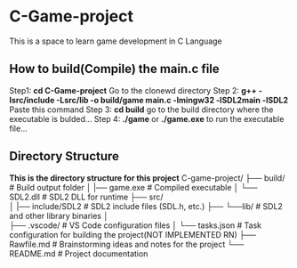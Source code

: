 # C-Game-project
This is a space to learn game development in C Language


## How to build(Compile) the main.c file
Step1: **cd C-Game-project** Go to the clonewd directory
Step 2: **g++ -Isrc/include -Lsrc/lib -o build/game main.c -lmingw32 -lSDL2main -lSDL2** Paste this command
Step 3: **cd build** go to the build directory where the executable is bulded...
Step 4: **./game** or **./game.exe** to run the executable file...
## Directory Structure
**This is the directory structure for this project**
C-game-project/
├── build/                 # Build output folder
│   |── game.exe           # Compiled executable
│   └── SDL2.dll           # SDL2 DLL for runtime
├── src/                   
│   |── include/SDL2       # SDL2 include files (SDL.h, etc.)
├── └──lib/                # SDL2 and other library binaries
│                         
├── .vscode/               # VS Code configuration files
│   └── tasks.json         # Task configuration for building the project(NOT IMPLEMENTED RN)
├── Rawfile.md             # Brainstorming ideas and notes for the project
└── README.md              # Project documentation


